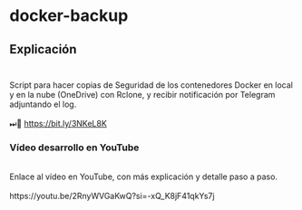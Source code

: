 # docker-backup<br>
## Explicación<br><br>
Script para hacer copias de Seguridad de los contenedores Docker en local y en la nube (OneDrive) con Rclone, y recibir notificación por Telegram adjuntando el log.<br>
<br>
⏭📼 https://bit.ly/3NKeL8K

### Vídeo desarrollo en YouTube<br>
<br>
Enlace al vídeo en YouTube, con más explicación y detalle paso a paso.
<br><br>
https://youtu.be/2RnyWVGaKwQ?si=-xQ_K8jF41qkYs7j

